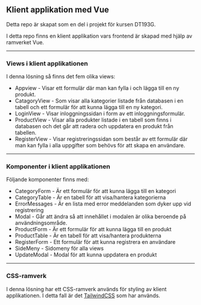 ## Klient applikation med Vue
Detta repo är skapat som en del i projekt för kursen DT193G. 

I detta repo finns en klient applikation vars frontend är skapad med hjälp av ramverket Vue. 

---

### Views i klient applikationen
I denna lösning så finns det fem olika views: 

* Appview - Visar ett formulär där man kan fylla i och lägga till en ny produkt. 
* CatagoryView - Som visar alla kategorier listade från databasen i en tabell och ett formulär för att kunna lägga till en ny kategori.
* LoginView - Visar inloggningssidan i form av ett inloggningsformulär.
* ProductView - Visar alla produkter listade i en tabell som finns i databasen och det går att radera och uppdatera en produkt från tabellen.
* RegisterView - Visar registreringssidan som består av ett formulär där man kan fylla i alla uppgifter som behövs för att skapa en användare.

---

### Komponenter i klient applikationen
Följande komponenter finns med: 

* CategoryForm - Är ett formulär för att kunna lägga till en kategori
* CategoryTable - Är en tabell för att visa/hantera kategorierna
* ErrorMessages - Är en lista med error meddelanden som dyker upp vid registrering
* Modal - Går att ändra så att innehållet i modalen är olika beroende på användningsområde. 
* ProductForm - Är ett formulär för att kunna lägga till en produkt
* ProductTable - Är en tabell för att visa/hantera produkterna
* RegisterForm - Ett formulär för att kunna registrera en användare
* SideMeny - Sidomeny för alla views
* UpdateModal - Modal för att kunna uppdatera en produkt

---
### CSS-ramverk
I denna lösning har ett CSS-ramverk används för styling av klient applikationen. I detta fall är det [TailwindCSS](https://tailwindcss.com/) som har används. 
